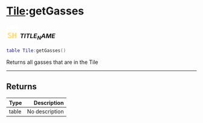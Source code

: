 # [Tile](../tile/README.md):getGasses

### <img src="../../.gitbook/assets/shared.png" width="32" height="32" /> $TITLE_NAME$

```lua
table Tile:getGasses()
```

Returns all gasses that are in the Tile<br>

-----------------
## Returns

| Type   | Description |
| ------ | ----------: |
| table | No description |
